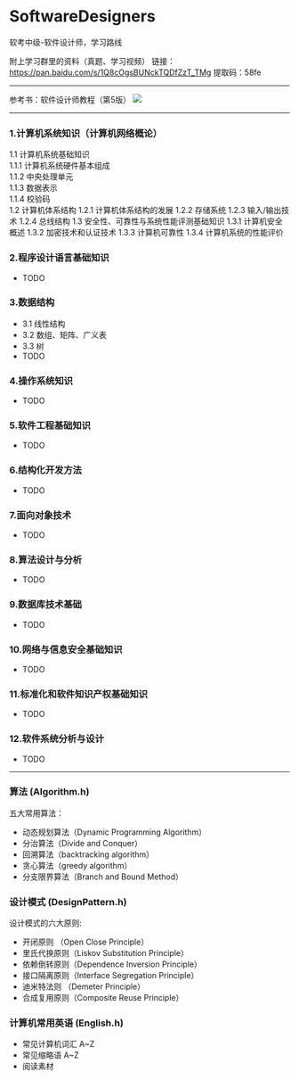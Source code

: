 # SoftwareDesigners
软考中级-软件设计师，学习路线

附上学习群里的资料（真题、学习视频）
链接：https://pan.baidu.com/s/1Q8cOgsBUNckTQDfZzT_TMg 
提取码：58fe 

---

参考书：软件设计师教程（第5版）
![](https://github.com/zxffffffff/SoftwareDesigners/blob/master/%E8%BD%AF%E4%BB%B6%E8%AE%BE%E8%AE%A1%E5%B8%88%E6%95%99%E7%A8%8B%EF%BC%88%E7%AC%AC5%E7%89%88%EF%BC%89.jpg)

---

### 1.计算机系统知识（计算机网络概论）
1.1 计算机系统基础知识  
  1.1.1 计算机系统硬件基本组成  
  1.1.2 中央处理单元  
  1.1.3 数据表示  
  1.1.4 校验码  
1.2 计算机体系结构
  1.2.1 计算机体系结构的发展
  1.2.2 存储系统
  1.2.3 输入/输出技术
  1.2.4 总线结构
1.3 安全性、可靠性与系统性能评测基础知识
  1.3.1 计算机安全概述
  1.3.2 加密技术和认证技术
  1.3.3 计算机可靠性
  1.3.4 计算机系统的性能评价

### 2.程序设计语言基础知识
- TODO

### 3.数据结构
- 3.1 线性结构
- 3.2 数组、矩阵、广义表
- 3.3 树
- TODO

### 4.操作系统知识
- TODO

### 5.软件工程基础知识
- TODO

### 6.结构化开发方法
- TODO

### 7.面向对象技术
- TODO

### 8.算法设计与分析
- TODO

### 9.数据库技术基础
- TODO

### 10.网络与信息安全基础知识
- TODO

### 11.标准化和软件知识产权基础知识
- TODO

### 12.软件系统分析与设计
- TODO

---

### 算法 (Algorithm.h)
五大常用算法：
- 动态规划算法（Dynamic Programming Algorithm）
- 分治算法（Divide and Conquer）
- 回溯算法（backtracking algorithm）
- 贪心算法（greedy algorithm）
- 分支限界算法（Branch and Bound Method）

### 设计模式 (DesignPattern.h)
设计模式的六大原则:
- 开闭原则    （Open Close Principle）
- 里氏代换原则（Liskov Substitution Principle）
- 依赖倒转原则（Dependence Inversion Principle）
- 接口隔离原则（Interface Segregation Principle）
- 迪米特法则  （Demeter Principle）
- 合成复用原则（Composite Reuse Principle）

### 计算机常用英语 (English.h)
- 常见计算机词汇 A~Z
- 常见缩略语 A~Z
- 阅读素材




